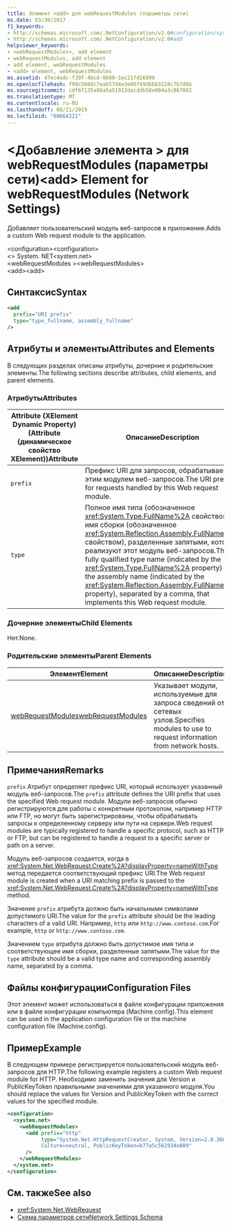 ```yaml
---
title: Элемент <add> для webRequestModules (параметры сети)
ms.date: 03/30/2017
f1_keywords:
- http://schemas.microsoft.com/.NetConfiguration/v2.0#configuration/system.net/webRequestModules/add
- http://schemas.microsoft.com/.NetConfiguration/v2.0#add
helpviewer_keywords:
- <webRequestModules>, add element
- webRequestModules, add element
- add element, webRequestModules
- <add> element, webRequestModules
ms.assetid: 47ec4adc-f39f-4bcd-8680-1ec21fd26890
ms.openlocfilehash: f99c5b0dc7eab57d4e3e86f49dbbb3228c7b7d8b
ms.sourcegitcommit: cdf67135a98a5a51913dacddb58e004a3c867802
ms.translationtype: MT
ms.contentlocale: ru-RU
ms.lasthandoff: 08/21/2019
ms.locfileid: "69664221"
---
```

# <a name="add-element-for-webrequestmodules-network-settings"></a><span data-ttu-id="a4835-102">\<Добавление элемента > для webRequestModules (параметры сети)</span><span class="sxs-lookup"><span data-stu-id="a4835-102">\<add> Element for webRequestModules (Network Settings)</span></span>
<span data-ttu-id="a4835-103">Добавляет пользовательский модуль веб-запросов в приложение.</span><span class="sxs-lookup"><span data-stu-id="a4835-103">Adds a custom Web request module to the application.</span></span>  
  
 <span data-ttu-id="a4835-104">\<configuration></span><span class="sxs-lookup"><span data-stu-id="a4835-104">\<configuration></span></span>  
<span data-ttu-id="a4835-105">\<> System. NET</span><span class="sxs-lookup"><span data-stu-id="a4835-105">\<system.net></span></span>  
<span data-ttu-id="a4835-106">\<webRequestModules ></span><span class="sxs-lookup"><span data-stu-id="a4835-106">\<webRequestModules></span></span>  
<span data-ttu-id="a4835-107">\<add></span><span class="sxs-lookup"><span data-stu-id="a4835-107">\<add></span></span>  
  
## <a name="syntax"></a><span data-ttu-id="a4835-108">Синтаксис</span><span class="sxs-lookup"><span data-stu-id="a4835-108">Syntax</span></span>  
  
```xml  
<add   
  prefix="URI prefix"   
  type="type_fullname, assembly_fullname"   
/>  
```  
  
## <a name="attributes-and-elements"></a><span data-ttu-id="a4835-109">Атрибуты и элементы</span><span class="sxs-lookup"><span data-stu-id="a4835-109">Attributes and Elements</span></span>  
 <span data-ttu-id="a4835-110">В следующих разделах описаны атрибуты, дочерние и родительские элементы.</span><span class="sxs-lookup"><span data-stu-id="a4835-110">The following sections describe attributes, child elements, and parent elements.</span></span>  
  
### <a name="attributes"></a><span data-ttu-id="a4835-111">Атрибуты</span><span class="sxs-lookup"><span data-stu-id="a4835-111">Attributes</span></span>  
  
|<span data-ttu-id="a4835-112">**Attribute (XElement Dynamic Property)** (Attribute (динамическое свойство XElement))</span><span class="sxs-lookup"><span data-stu-id="a4835-112">**Attribute**</span></span>|<span data-ttu-id="a4835-113">**Описание**</span><span class="sxs-lookup"><span data-stu-id="a4835-113">**Description**</span></span>|  
|-------------------|---------------------|  
|`prefix`|<span data-ttu-id="a4835-114">Префикс URI для запросов, обрабатываемых этим модулем веб-запросов.</span><span class="sxs-lookup"><span data-stu-id="a4835-114">The URI prefix for requests handled by this Web request module.</span></span>|  
|`type`|<span data-ttu-id="a4835-115">Полное имя типа (обозначенное <xref:System.Type.FullName%2A> свойством) и имя сборки (обозначенное <xref:System.Reflection.Assembly.FullName%2A> свойством), разделенные запятыми, которые реализуют этот модуль веб-запросов.</span><span class="sxs-lookup"><span data-stu-id="a4835-115">The fully qualified type name (indicated by the <xref:System.Type.FullName%2A> property) and the assembly name (indicated by the <xref:System.Reflection.Assembly.FullName%2A> property), separated by a comma, that implements this Web request module.</span></span>|  
  
### <a name="child-elements"></a><span data-ttu-id="a4835-116">Дочерние элементы</span><span class="sxs-lookup"><span data-stu-id="a4835-116">Child Elements</span></span>  
 <span data-ttu-id="a4835-117">Нет.</span><span class="sxs-lookup"><span data-stu-id="a4835-117">None.</span></span>  
  
### <a name="parent-elements"></a><span data-ttu-id="a4835-118">Родительские элементы</span><span class="sxs-lookup"><span data-stu-id="a4835-118">Parent Elements</span></span>  
  
|<span data-ttu-id="a4835-119">**Элемент**</span><span class="sxs-lookup"><span data-stu-id="a4835-119">**Element**</span></span>|<span data-ttu-id="a4835-120">**Описание**</span><span class="sxs-lookup"><span data-stu-id="a4835-120">**Description**</span></span>|  
|-----------------|---------------------|  
|[<span data-ttu-id="a4835-121">webRequestModules</span><span class="sxs-lookup"><span data-stu-id="a4835-121">webRequestModules</span></span>](webrequestmodules-element-network-settings.md)|<span data-ttu-id="a4835-122">Указывает модули, используемые для запроса сведений от сетевых узлов.</span><span class="sxs-lookup"><span data-stu-id="a4835-122">Specifies modules to use to request information from network hosts.</span></span>|  
  
## <a name="remarks"></a><span data-ttu-id="a4835-123">Примечания</span><span class="sxs-lookup"><span data-stu-id="a4835-123">Remarks</span></span>  
 <span data-ttu-id="a4835-124">`prefix` Атрибут определяет префикс URI, который использует указанный модуль веб-запросов.</span><span class="sxs-lookup"><span data-stu-id="a4835-124">The `prefix` attribute defines the URI prefix that uses the specified Web request module.</span></span> <span data-ttu-id="a4835-125">Модули веб-запросов обычно регистрируются для работы с конкретным протоколом, например HTTP или FTP, но могут быть зарегистрированы, чтобы обрабатывать запросы к определенному серверу или пути на сервере.</span><span class="sxs-lookup"><span data-stu-id="a4835-125">Web request modules are typically registered to handle a specific protocol, such as HTTP or FTP, but can be registered to handle a request to a specific server or path on a server.</span></span>  
  
 <span data-ttu-id="a4835-126">Модуль веб-запросов создается, когда в <xref:System.Net.WebRequest.Create%2A?displayProperty=nameWithType> метод передается соответствующий префикс URI.</span><span class="sxs-lookup"><span data-stu-id="a4835-126">The Web request module is created when a URI matching prefix is passed to the <xref:System.Net.WebRequest.Create%2A?displayProperty=nameWithType> method.</span></span>  
  
 <span data-ttu-id="a4835-127">Значение `prefix` атрибута должно быть начальными символами допустимого URI.</span><span class="sxs-lookup"><span data-stu-id="a4835-127">The value for the `prefix` attribute should be the leading characters of a valid URI.</span></span> <span data-ttu-id="a4835-128">Например, `http` или `http://www.contoso.com`.</span><span class="sxs-lookup"><span data-stu-id="a4835-128">For example, `http` or `http://www.contoso.com`.</span></span>
  
 <span data-ttu-id="a4835-129">Значением `type` атрибута должно быть допустимое имя типа и соответствующее имя сборки, разделенные запятыми.</span><span class="sxs-lookup"><span data-stu-id="a4835-129">The value for the `type` attribute should be a valid type name and corresponding assembly name, separated by a comma.</span></span>
  
## <a name="configuration-files"></a><span data-ttu-id="a4835-130">Файлы конфигурации</span><span class="sxs-lookup"><span data-stu-id="a4835-130">Configuration Files</span></span>  
 <span data-ttu-id="a4835-131">Этот элемент может использоваться в файле конфигурации приложения или в файле конфигурации компьютера (Machine.config).</span><span class="sxs-lookup"><span data-stu-id="a4835-131">This element can be used in the application configuration file or the machine configuration file (Machine.config).</span></span>  
  
## <a name="example"></a><span data-ttu-id="a4835-132">Пример</span><span class="sxs-lookup"><span data-stu-id="a4835-132">Example</span></span>  
 <span data-ttu-id="a4835-133">В следующем примере регистрируется пользовательский модуль веб-запросов для HTTP.</span><span class="sxs-lookup"><span data-stu-id="a4835-133">The following example registers a custom Web request module for HTTP.</span></span> <span data-ttu-id="a4835-134">Необходимо заменить значения для Version и PublicKeyToken правильными значениями для указанного модуля.</span><span class="sxs-lookup"><span data-stu-id="a4835-134">You should replace the values for Version and PublicKeyToken with the correct values for the specified module.</span></span>  
  
```xml  
<configuration>  
  <system.net>  
    <webRequestModules>  
      <add prefix="http"  
           type="System.Net.HttpRequestCreator, System, Version=2.0.3600.0,  
           Culture=neutral, PublicKeyToken=b77a5c561934e089"  
      />  
    </webRequestModules>  
  </system.net>  
</configuration>  
```  
  
## <a name="see-also"></a><span data-ttu-id="a4835-135">См. также</span><span class="sxs-lookup"><span data-stu-id="a4835-135">See also</span></span>

- <xref:System.Net.WebRequest>
- [<span data-ttu-id="a4835-136">Схема параметров сети</span><span class="sxs-lookup"><span data-stu-id="a4835-136">Network Settings Schema</span></span>](index.md)
